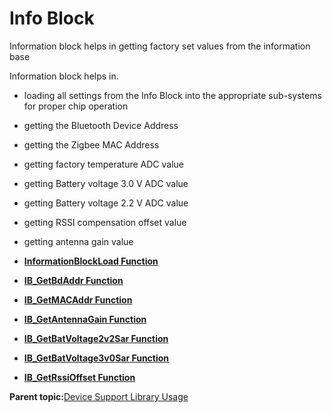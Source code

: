 # Info Block

Information block helps in getting factory set values from the information base

Information block helps in.

-   loading all settings from the Info Block into the appropriate sub-systems for proper chip operation
-   getting the Bluetooth Device Address
-   getting the Zigbee MAC Address
-   getting factory temperature ADC value
-   getting Battery voltage 3.0 V ADC value
-   getting Battery voltage 2.2 V ADC value
-   getting RSSI compensation offset value
-   getting antenna gain value

-   **[InformationBlockLoad Function](GUID-8DFEF195-91C1-4E48-B28E-100B98852F65.md)**  

-   **[IB\_GetBdAddr Function](GUID-76DB3E5C-3201-4663-937C-92CC87FC1608.md)**  

-   **[IB\_GetMACAddr Function](GUID-AFA1DA29-4E94-4EA3-8C98-D7181ED0C312.md)**  

-   **[IB\_GetAntennaGain Function](GUID-1FC8FBC1-9083-451F-98AE-88094CA864C6.md)**  

-   **[IB\_GetBatVoltage2v2Sar Function](GUID-B30A3A3B-5B44-4F2E-9C0E-11781DD07EC8.md)**  

-   **[IB\_GetBatVoltage3v0Sar Function](GUID-D72A7B04-3F6E-408A-ADBF-AC894D945D65.md)**  

-   **[IB\_GetRssiOffset Function](GUID-435A3048-D734-4711-9B4A-8E7035AE4747.md)**  


**Parent topic:**[Device Support Library Usage](GUID-F94F11C2-B9C2-46CA-873A-7F3BA47C12F9.md)

